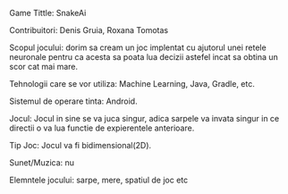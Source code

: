 Game Tittle: SnakeAi

Contribuitori: Denis Gruia, Roxana Tomotas

Scopul jocului: dorim sa cream un joc implentat cu ajutorul unei retele neuronale pentru ca acesta sa poata lua decizii astefel incat sa obtina un scor cat mai mare.

Tehnologii care se vor utiliza: Machine Learning, Java, Gradle, etc.

Sistemul de operare tinta: Android.

Jocul: Jocul in sine se va juca singur, adica sarpele va invata singur in ce directii o va lua functie de expierentele 
anterioare. 

Tip Joc: Jocul va fi bidimensional(2D).

Sunet/Muzica: nu

Elemntele jocului: sarpe, mere, spatiul de joc etc